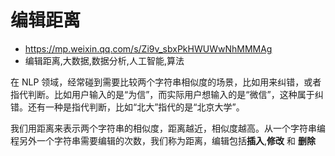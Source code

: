 # 编辑距离
- https://mp.weixin.qq.com/s/Zi9v_sbxPkHWUWwNhMMMAg
- 编辑距离,大数据,数据分析,人工智能,算法

在 NLP 领域，经常碰到需要比较两个字符串相似度的场景，比如用来纠错，或者指代判断。比如用户输入的是“为信”，而实际用户想输入的是“微信”，这种属于纠错。还有一种是指代判断，比如“北大”指代的是“北京大学”。

我们用距离来表示两个字符串的相似度，距离越近，相似度越高。从一个字符串编程另外一个字符串需要编辑的次数，我们称为距离，编辑包括**插入**,**修改** 和 **删除**

